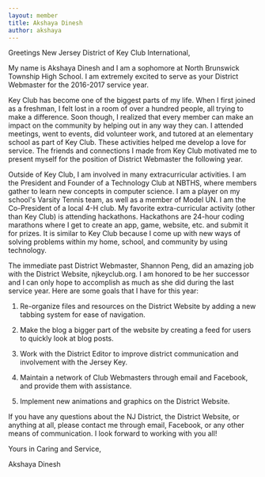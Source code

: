 ```yaml
---
layout: member
title: Akshaya Dinesh
author: akshaya
---
```


Greetings New Jersey District of Key Club International, 


My name is Akshaya Dinesh and I am a sophomore at North Brunswick Township High School. I am extremely excited to serve as your District Webmaster for the 2016-2017 service year. 

Key Club has become one of the biggest parts of my life. When I first joined as a freshman, I felt lost in a room of over a hundred people, all trying to make a difference. Soon though, I realized that every member can make an impact on the community by helping out in any way they can. I attended meetings, went to events, did volunteer work, and tutored at an elementary school as part of Key Club. These activities helped me develop a love for service. The friends and connections I made from Key Club motivated me to present myself for the position of District Webmaster the following year. 

Outside of Key Club, I am involved in many extracurricular activities. I am the President and Founder of a Technology Club at NBTHS, where members gather to learn new concepts in computer science. I am a player on my school's Varsity Tennis team, as well as a member of Model UN. I am the Co-President of a local 4-H club. My favorite extra-curricular activity (other than Key Club) is attending hackathons. Hackathons are 24-hour coding marathons where I get to create an app,  game, website, etc. and submit it for prizes. It is similar to Key Club because I come up with new ways of solving problems 
within my home, school, and community by using technology. 

The immediate past District Webmaster, Shannon Peng, did an amazing job with the District Website, njkeyclub.org. I am honored to be her successor and I can only hope to accomplish as much as she did during the last service year. Here are some goals that I have for this year:

1. Re-organize files and resources on the District Website by adding a new tabbing system for ease of navigation. 

2. Make the blog a bigger part of the website by creating a feed for users to quickly look at blog posts. 

3. Work with the District Editor to improve district communication and involvement with the Jersey Key. 

4. Maintain a network of Club Webmasters through email and Facebook, and provide them with assistance. 

5. Implement new animations and graphics on the District Website. 

If you have any questions about the NJ District, the District Website, or anything at all, please contact me through email, Facebook, or any other means of communication. I look forward to working with you all! 
                                
Yours in Caring and Service,

Akshaya Dinesh